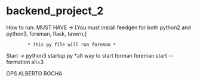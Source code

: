 # backend_project_2

How to run:
  MUST HAVE ->  [You must install feedgen for both python2 and python3,
                foreman,
                flask,
                tavern,]

            * This py file will run foreman *
  Start ->  python3 startup.py 
            *alt way to start forman
            foreman start --formation all=3





OPS ALBERTO ROCHA
